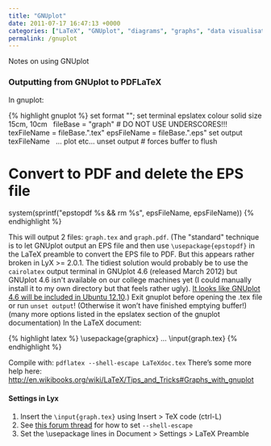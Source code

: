```yaml
---
title: "GNUplot"
date: 2011-07-17 16:47:13 +0000
categories: ["LaTeX", "GNUplot", "diagrams", "graphs", "data visualisation"]
permalink: /gnuplot
---
```

Notes on using GNUplot

### Outputting from GNUplot to PDFLaTeX

In gnuplot:

{% highlight gnuplot %}
set format "$%g$";
set terminal epslatex colour solid size 15cm, 10cm
 
fileBase = "graph" # DO NOT USE UNDERSCORES!!!
texFileName = fileBase.".tex"
epsFileName = fileBase.".eps"
set output texFileName
 
… plot etc...
unset output # forces buffer to flush
 
# Convert to PDF and delete the EPS file
system(sprintf("epstopdf %s && rm %s", epsFileName, epsFileName))
{% endhighlight %}


This will output 2 files: `graph.tex` and `graph.pdf`. (The
"standard" technique is to let GNUplot output an EPS file and then use
`\usepackage{epstopdf}` in the LaTeX preamble to convert the EPS file
to PDF. But this appears rather broken in LyX &gt;= 2.0.1. The tidiest
solution would probably be to use the `cairolatex` output
terminal in GNUplot 4.6 (released March 2012) but GNUplot 4.6 isn't
available on our college machines yet (I could manually install it to my
own directory but that feels rather ugly). [It looks like GNUplot 4.6
will be included in Ubuntu
12.10](https://launchpad.net/ubuntu/quantal/+source/gnuplot).) Exit
gnuplot before opening the .tex file or run `unset output`!
(Otherwise it won’t have finished emptying buffer!) (many more options
listed in the epslatex section of the gnuplot documentation) In the
LaTeX document:

{% highlight latex %}
\usepackage{graphicx}
…
\input{graph.tex}
{% endhighlight %}

Compile with: `pdflatex --shell-escape LaTeXdoc.tex` There’s some more help here:
<http://en.wikibooks.org/wiki/LaTeX/Tips_and_Tricks#Graphs_with_gnuplot>

#### Settings in Lyx

1.  Insert the `\input{graph.tex}` using Insert &gt; TeX code (ctrl-L)
2.  See [this forum
    thread](http://tex.stackexchange.com/questions/16366/lyx-how-to-add-command-line-option-flag-for-latex-compiling)
    for how to set `--shell-escape`
3.  Set the \\usepackage lines in Document &gt; Settings &gt; LaTeX
    Preamble


